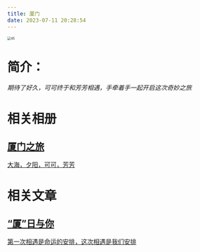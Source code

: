 ```yaml
---
title: 厦门
date: 2023-07-11 20:28:54
---
```

<meta name="referrer" content="no-referrer"/>

<img src="https://cdn.staticaly.com/gh/Simbalin/picx-images-hosting@master/xm1.jmshgsr2980.jpg" alt="45" style="zoom:50%;" />

# 简介：

*期待了好久，可可终于和芳芳相遇，手牵着手一起开启这次奇妙之旅*

# 相关相册

## [厦门之旅](/gallery/厦门之旅)

<u>大海，夕阳，可可，芳芳</u>

# 相关文章

## [“厦”日与你](/posts/5f6e8302.html)

<u>第一次相遇是命运的安排，这次相遇是我们安排</u>